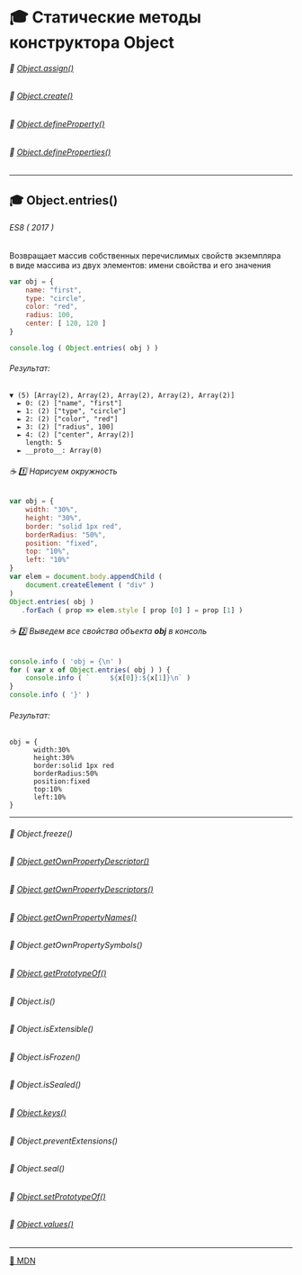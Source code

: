 # :mortar_board: Статические методы конструктора  Object
###### :radio_button: <a href="Object.assign">Object.assign()</a>
###### :radio_button: <a href="Object.create">Object.create()</a>
###### :radio_button: <a href="Object.defineProperty">Object.defineProperty()</a>
###### :radio_button: <a href="Object.defineProperties">Object.defineProperties()</a>
***
## :mortar_board: Object.entries()
###### ES8 ( 2017 )
Возвращает массив собственных перечислимых свойств экземпляра<br/>
в виде массива из двух элементов: имени свойства и его значения  
```javascript
var obj = {
    name: "first",
    type: "circle",
    color: "red",
    radius: 100,
    center: [ 120, 120 ]
}

console.log ( Object.entries( obj ) )
```
###### Результат:
```console
▼ (5) [Array(2), Array(2), Array(2), Array(2), Array(2)]
  ► 0: (2) ["name", "first"]
  ► 1: (2) ["type", "circle"]
  ► 2: (2) ["color", "red"]
  ► 3: (2) ["radius", 100]
  ► 4: (2) ["center", Array(2)]
    length: 5
  ► __proto__: Array(0)
```
###### :coffee: :one: Нарисуем окружность
```javascript
var obj = {
    width: "30%",
    height: "30%",
    border: "solid 1px red",
    borderRadius: "50%",
    position: "fixed",
    top: "10%",
    left: "10%"
}
var elem = document.body.appendChild (
    document.createElement ( "div" )
)
Object.entries( obj )
   .forEach ( prop => elem.style [ prop [0] ] = prop [1] )
```

###### :coffee: :two: Выведем все свойства объекта **obj** в консоль
```javascript
console.info ( 'obj = {\n' )
for ( var x of Object.entries( obj ) ) {
    console.info ( `     ${x[0]}:${x[1]}\n` )
}
console.info ( '}' )
```
###### Результат:
```console
obj = {
      width:30%
      height:30%
      border:solid 1px red
      borderRadius:50%
      position:fixed
      top:10%
      left:10%
}
```
***
###### :radio_button: Object.freeze()
###### :radio_button: <a href="Object.getOwnPropertyDescriptor">Object.getOwnPropertyDescriptor()</a>
###### :radio_button: <a href="Object.getOwnPropertyDescriptors">Object.getOwnPropertyDescriptors()</a>
###### :radio_button: <a href="Object.getOwnPropertyNames">Object.getOwnPropertyNames()</a>
###### :radio_button: Object.getOwnPropertySymbols()
###### :radio_button: <a href="">Object.getPrototypeOf()</a>
###### :radio_button: Object.is()
###### :radio_button: Object.isExtensible()
###### :radio_button: Object.isFrozen()
###### :radio_button: Object.isSealed()
###### :radio_button: <a href="Object.keys">Object.keys()</a>
###### :radio_button: Object.preventExtensions()
###### :radio_button: Object.seal()
###### :radio_button: <a href="">Object.setPrototypeOf()</a>
###### :radio_button: <a href="Object.values">Object.values()</a>

***
[:link: MDN](https://developer.mozilla.org/en-US/docs/Web/JavaScript/Reference/Global_Objects/Object)
